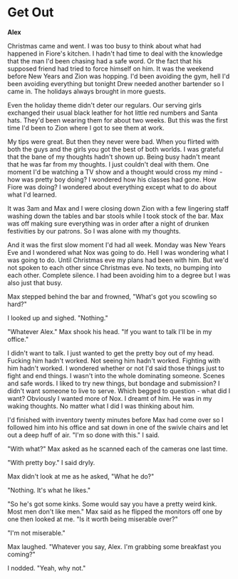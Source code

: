 # Get Out

**Alex**

Christmas came and went.  I was too busy to think about what had happened in Fiore's kitchen.  I hadn't had time to deal with the knowledge that the man I'd been chasing had a safe word.  Or the fact that his supposed friend had tried to force himself on him.  It was the weekend before New Years and Zion was hopping.  I'd been avoiding the gym, hell I'd been avoiding everything but tonight Drew needed another bartender so I came in.  The holidays always brought in more guests.

Even the holiday theme didn't deter our regulars.  Our serving girls exchanged their usual black leather for hot little red numbers and Santa hats.  They'd been wearing them for about two weeks.  But this was the first time I'd been to Zion where I got to see them at work.

My tips were great.  But then they never were bad.  When you flirted with both the guys and the girls you got the best of both worlds.  I was grateful that the bane of my thoughts hadn't shown up.  Being busy hadn't meant that he was far from my thoughts.  I just couldn't deal with them.  One moment I'd be watching a TV show and a thought would cross my mind - how was pretty boy doing?  I wondered how his classes had gone.  How Fiore was doing?  I wondered about everything except what to do about what I'd learned.

It was 3am and Max and I were closing down Zion with a few lingering staff washing down the tables and bar stools while I took stock of the bar.  Max was off making sure everything was in order after a night of drunken festivities by our patrons.  So I was alone with my thoughts.

And it was the first slow moment I'd had all week.  Monday was New Years Eve and I wondered what Nox was going to do.  Hell I was wondering what I was going to do.  Until Christmas eve my plans had been with him.  But we'd not spoken to each other since Christmas eve.  No texts, no bumping into each other.  Complete silence.  I had been avoiding him to a degree but I was also just that busy.

Max stepped behind the bar and frowned, "What's got you scowling so hard?"

I looked up and sighed.  "Nothing."

"Whatever Alex."  Max shook his head.  "If you want to talk I'll be in my office."

I didn't want to talk.  I just wanted to get the pretty boy out of my head.  Fucking him hadn't worked.  Not seeing him hadn't worked.  Fighting with him hadn't worked.  I wondered whether or not I'd said those things just to fight and end things.  I wasn't into the whole dominating someone.  Scenes and safe words.  I liked to try new things, but bondage and submission?  I didn't want someone to live to serve.  Which begged to question - what did I want?  Obviously I wanted more of Nox.  I dreamt of him.  He was in my waking thoughts.  No matter what I did I was thinking about him.

I'd finished with inventory twenty minutes before Max had come over so I followed him into his office and sat down in one of the swivle chairs and let out a deep huff of air.  "I'm so done with this."  I said.

"With what?"  Max asked as he scanned each of the cameras one last time.

"With pretty boy."  I said dryly.

Max didn't look at me as he asked, "What he do?"

"Nothing.  It's what he likes."

"So he's got some kinks.  Some would say you have a pretty weird kink.  Most men don't like men."  Max said as he flipped the monitors off one by one then looked at me.  "Is it worth being miserable over?"

"I'm not miserable."

Max laughed.  "Whatever you say, Alex.  I'm grabbing some breakfast you coming?"

I nodded.  "Yeah, why not."